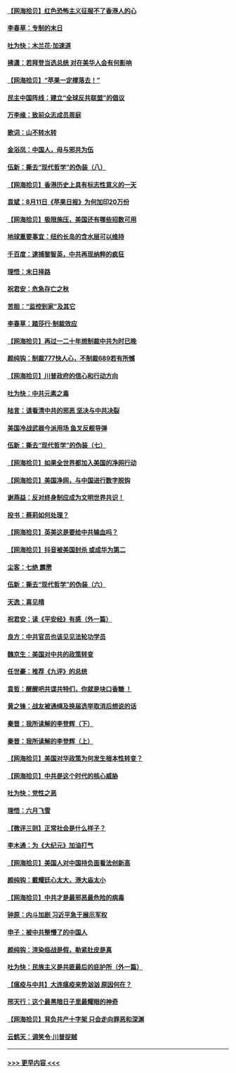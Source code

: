 #### [【网海拾贝】红色恐怖主义征服不了香港人的心](../pages/nsc993/n12329296.md?t=08141602) 
#### [李春草：专制的末日](../pages/nsc993/n12329079.md?t=08141602) 
#### [吐为快：木兰花‧加速道](../pages/nsc993/n12327366.md?t=08141602) 
#### [拂潇：若拜登当选总统 对在美华人会有何影响](../pages/nsc993/n12295996.md?t=08141602) 
#### [【网海拾贝】“苹果一定撑落去！”](../pages/nsc993/n12326784.md?t=08141602) 
#### [民主中国阵线：建立“全球反共联盟”的倡议](../pages/nsc993/n12324177.md?t=08141602) 
#### [万李缘：致前众志成员周庭](../pages/nsc993/n12324635.md?t=08141602) 
#### [歌词：山不转水转](../pages/nsc993/n12324599.md?t=08141602) 
#### [金浴凤：中国人，毋与邪共为伍](../pages/nsc993/n12324257.md?t=08141602) 
#### [伍新：撕去“现代哲学”的伪装（八）](../pages/nsc993/n12324188.md?t=08141602) 
#### [【网海拾贝】香港历史上具有标志性意义的一天](../pages/nsc993/n12324021.md?t=08141602) 
#### [袁斌：8月11日《苹果日报》为何加印20万份](../pages/nsc993/n12323955.md?t=08141602) 
#### [【网海拾贝】极限施压，美国还有哪些招数可用](../pages/nsc993/n12322512.md?t=08141602) 
#### [地球重要事宜：纽约长岛的含水层可以维持](../pages/nsc993/n12321844.md?t=08141602) 
#### [千百度：逮捕黎智英，中共再现纳粹的疯狂](../pages/nsc993/n12321777.md?t=08141602) 
#### [理悟：末日择路](../pages/nsc993/n12320812.md?t=08141602) 
#### [祝君安：危急存亡之秋](../pages/nsc993/n12320795.md?t=08141602) 
#### [苦胆：“监控到家”及其它](../pages/nsc993/n12320751.md?t=08141602) 
#### [李春草：踏莎行·制裁效应](../pages/nsc993/n12318290.md?t=08141602) 
#### [【网海拾贝】再过一二十年想制裁中共为时已晚](../pages/nsc993/n12318195.md?t=08141602) 
#### [颜纯钩：制裁777快人心，不制裁689若有所憾](../pages/nsc993/n12316912.md?t=08141602) 
#### [【网海拾贝】川普政府的信心和行动方向](../pages/nsc993/n12316673.md?t=08141602) 
#### [吐为快：中共元素之毒](../pages/nsc993/n12316547.md?t=08141602) 
#### [陆言：请看清中共的邪恶 坚决与中共决裂](../pages/nsc993/n12315784.md?t=08141602) 
#### [美国冷战武器今派用场 鱼叉反舰导弹](../pages/nsc993/n12316258.md?t=08141602) 
#### [伍新：撕去“现代哲学”的伪装（七）](../pages/nsc993/n12315846.md?t=08141602) 
#### [【网海拾贝】如果全世界都加入美国的净网行动](../pages/nsc993/n12315588.md?t=08141602) 
#### [【网海拾贝】美国净网，与中国进行数字脱钩](../pages/nsc993/n12312813.md?t=08141602) 
#### [谢燕益：反对终身制应成为文明世界共识！](../pages/nsc993/n12310465.md?t=08141602) 
#### [投书：蔡莉如何处理？](../pages/nsc993/n12310224.md?t=08141602) 
#### [【网海拾贝】英美这是要给中共输血吗？](../pages/nsc993/n12307646.md?t=08141602) 
#### [【网海拾贝】抖音被美国封杀 或成华为第二](../pages/nsc993/n12305277.md?t=08141602) 
#### [尘客：七绝 霹雳](../pages/nsc993/n12304053.md?t=08141602) 
#### [伍新：撕去“现代哲学”的伪装（六）](../pages/nsc993/n12303243.md?t=08141602) 
#### [天逸：喜见晴](../pages/nsc993/n12303226.md?t=08141602) 
#### [祝君安：读《平安经》有感（外一篇）](../pages/nsc993/n12303170.md?t=08141602) 
#### [良方：中共官员也该见见法轮功学员](../pages/nsc993/n12302985.md?t=08141602) 
#### [魏京生：美国对中共的政策转变](../pages/nsc993/n12302929.md?t=08141602) 
#### [任世豪：推荐《九评》的总统](../pages/nsc993/n12302838.md?t=08141602) 
#### [袁哲：醒醒吧共谍共特们，你就是块口香糖 ！](../pages/nsc993/n12302678.md?t=08141602) 
#### [黄之锋：战友被通缉及换届选举取消后想说的话](../pages/nsc993/n12302681.md?t=08141602) 
#### [秦晋：我所读解的李登辉（下）](../pages/nsc993/n12302171.md?t=08141602) 
#### [秦晋：我所读解的李登辉（上）](../pages/nsc993/n12301979.md?t=08141602) 
#### [【网海拾贝】美国对华政策为何发生根本性转变？](../pages/nsc993/n12302091.md?t=08141602) 
#### [【网海拾贝】中共是这个时代的核心威胁](../pages/nsc993/n12300541.md?t=08141602) 
#### [吐为快：党性之恶](../pages/nsc993/n12300263.md?t=08141602) 
#### [理悟：六月飞雪](../pages/nsc993/n12300243.md?t=08141602) 
#### [【微评三则】正常社会是什么样子？](../pages/nsc993/n12300228.md?t=08141602) 
#### [李木通：为《大纪元》加油打气](../pages/nsc993/n12280363.md?t=08141602) 
#### [【网海拾贝】美国人对中国持负面看法创新高](../pages/nsc993/n12298720.md?t=08141602) 
#### [颜纯钩：戴耀廷心太大，港大庙太小](../pages/nsc993/n12297682.md?t=08141602) 
#### [【网海拾贝】中共才是最邪恶最危险的病毒](../pages/nsc993/n12296470.md?t=08141602) 
#### [钟原：内斗加剧 习近平急于展示军权](../pages/nsc993/n12292544.md?t=08141602) 
#### [申子：被中共整懵了的中国人](../pages/nsc993/n12291389.md?t=08141602) 
#### [颜纯钩：渲染临战是假，勒紧肚皮是真](../pages/nsc993/n12290945.md?t=08141602) 
#### [吐为快：民族主义是共匪最后的庇护所（外一篇）](../pages/nsc993/n12290887.md?t=08141602) 
#### [【瘟疫与中共】大连瘟疫来势汹汹 原因何在？](../pages/nsc993/n12287474.md?t=08141602) 
#### [邢天行：这个最黑暗日子里最耀眼的神奇](../pages/nsc993/n12289882.md?t=08141602) 
#### [【网海拾贝】背负共产十字架 只会走向罪恶和深渊](../pages/nsc993/n12288290.md?t=08141602) 
#### [云鹤天：调笑令·川普捉贼](../pages/nsc993/n12285672.md?t=08141602) 

----
#### [ >>> 更早内容 <<< ](../indexes/nsc993-earlier.md)
